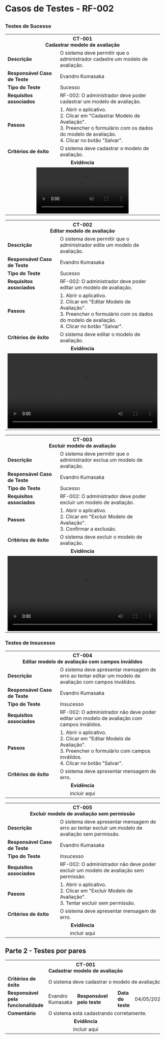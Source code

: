 # Casos de Testes - RF-002

## 

### Testes de Sucesso

<table>
  <tr>
    <th colspan="2" width="1000">CT-001<br>Cadastrar modelo de avaliação</th>
  </tr>
  <tr>
    <td width="150"><strong>Descrição</strong></td>
    <td>O sistema deve permitir que o administrador cadastre um modelo de avaliação.</td>
  </tr>
  <tr>
    <td><strong>Responsável Caso de Teste </strong></td>
    <td width="430">Evandro Kumasaka</td>
  </tr>
 <tr>
    <td><strong>Tipo do Teste</strong></td>
    <td width="430">Sucesso</td>
  </tr> 
  <tr>
    <td><strong>Requisitos associados</strong></td>
    <td>RF-002: O administrador deve poder cadastrar um modelo de avaliação.</td>
  </tr>
  <tr>
    <td><strong>Passos</strong></td>
    <td>
      1. Abrir o aplicativo.<br>
      2. Clicar em "Cadastrar Modelo de Avaliação".<br>
      3. Preencher o formulário com os dados do modelo de avaliação.<br>
      4. Clicar no botão "Salvar".
      </td>
  </tr>
    <tr>
    <td><strong>Critérios de êxito</strong></td>
    <td>O sistema deve cadastrar o modelo de avaliação.</td>
  </tr>
  <tr>
    <td colspan="6" align="center"><strong>Evidência</strong></td>
  </tr>
  <tr>
    <td colspan="6" align="center"><video controls><source src="../assets/teste-RF-002_evidencia_dev_novo.mp4" type="video/mp4"></video></td>
  </tr>
</table>





<table>
  <tr>
    <th colspan="2" width="1000">CT-002<br>Editar modelo de avaliação</th>
  </tr>
  <tr>
    <td width="150"><strong>Descrição</strong></td>
    <td>O sistema deve permitir que o administrador edite um modelo de avaliação.</td>
  </tr>
  <tr>
    <td><strong>Responsável Caso de Teste </strong></td>
    <td width="430">Evandro Kumasaka</td>
  </tr>
 <tr>
    <td><strong>Tipo do Teste</strong></td>
    <td width="430">Sucesso</td>
  </tr> 
  <tr>
    <td><strong>Requisitos associados</strong></td>
    <td>RF-002: O administrador deve poder editar um modelo de avaliação.</td>
  </tr>
  <tr>
    <td><strong>Passos</strong></td>
    <td>
      1. Abrir o aplicativo.<br>
      2. Clicar em "Editar Modelo de Avaliação".<br>
      3. Preencher o formulário com os dados do modelo de avaliação.<br>
      4. Clicar no botão "Salvar".
      </td>
  </tr>
    <tr>
    <td><strong>Critérios de êxito</strong></td>
    <td>O sistema deve editar o modelo de avaliação.</td>
  </tr>
  <tr>
    <td colspan="6" align="center"><strong>Evidência</strong></td>
  </tr>
  <tr>
    <td colspan="6" align="center"><video width="100%" controls><source src="../assets/teste-RF-002_evidencia_dev_edit.mp4" type="video/mp4"></video></td>
  </tr>
</table>







<table>
  <tr>
    <th colspan="2" width="1000">CT-003<br>Excluir modelo de avaliação</th>
  </tr>
  <tr>
    <td width="150"><strong>Descrição</strong></td>
    <td>O sistema deve permitir que o administrador exclua um modelo de avaliação.</td>
  </tr>
  <tr>
    <td><strong>Responsável Caso de Teste </strong></td>
    <td width="430">Evandro Kumasaka</td>
  </tr>
 <tr>
    <td><strong>Tipo do Teste</strong></td>
    <td width="430">Sucesso</td>
  </tr> 
  <tr>
    <td><strong>Requisitos associados</strong></td>
    <td>RF-002: O administrador deve poder excluir um modelo de avaliação.</td>
  </tr>
  <tr>
    <td><strong>Passos</strong></td>
    <td>
      1. Abrir o aplicativo.<br>
      2. Clicar em "Excluir Modelo de Avaliação".<br>
      3. Confirmar a exclusão.
      </td>
  </tr>
    <tr>
    <td><strong>Critérios de êxito</strong></td>
    <td>O sistema deve excluir o modelo de avaliação.</td>
  </tr>
  <tr>
    <td colspan="6" align="center"><strong>Evidência</strong></td>
  </tr>
  <tr>
    <td colspan="6" align="center"><video width="100%" controls><source src="../assets/teste-RF-002_evidencia_dev_excluir.mp4" type="video/mp4"></video></td>
  </tr>
</table>



### Testes de Insucesso

<table>
  <tr>
    <th colspan="2" width="1000">CT-004<br>Editar modelo de avaliação com campos inválidos</th>
  </tr>
  <tr>
    <td width="150"><strong>Descrição</strong></td>
    <td>O sistema deve apresentar mensagem de erro ao tentar editar um modelo de avaliação com campos inválidos.</td>
  </tr>
  <tr>
    <td><strong>Responsável Caso de Teste </strong></td>
    <td width="430">Evandro Kumasaka</td>
  </tr>
 <tr>
    <td><strong>Tipo do Teste</strong></td>
    <td width="430">Insucesso</td>
  </tr> 
  <tr>
    <td><strong>Requisitos associados</strong></td>
    <td>RF-002: O administrador não deve poder editar um modelo de avaliação com campos inválidos.</td>
  </tr>
  <tr>
    <td><strong>Passos</strong></td>
    <td>
      1. Abrir o aplicativo.<br>
      2. Clicar em "Editar Modelo de Avaliação".<br>
      3. Preencher o formulário com campos inválidos.<br>
      4. Clicar no botão "Salvar".
      </td>
  </tr>
    <tr>
    <td><strong>Critérios de êxito</strong></td>
    <td>O sistema deve apresentar mensagem de erro.</td>
  </tr>
  <tr>
    <td colspan="6" align="center"><strong>Evidência</strong></td>
  </tr>
  <tr>
    <td colspan="6" align="center">incluir aqui</td>
  </tr>
</table>







<table>
  <tr>
    <th colspan="2" width="1000">CT-005<br>Excluir modelo de avaliação sem permissão</th>
  </tr>
  <tr>
    <td width="150"><strong>Descrição</strong></td>
    <td>O sistema deve apresentar mensagem de erro ao tentar excluir um modelo de avaliação sem permissão.</td>
  </tr>
  <tr>
    <td><strong>Responsável Caso de Teste </strong></td>
    <td width="430">Evandro Kumasaka</td>
  </tr>
 <tr>
    <td><strong>Tipo do Teste</strong></td>
    <td width="430">Insucesso</td>
  </tr> 
  <tr>
    <td><strong>Requisitos associados</strong></td>
    <td>RF-002: O administrador não deve poder excluir um modelo de avaliação sem permissão.</td>
  </tr>
  <tr>
    <td><strong>Passos</strong></td>
    <td>
      1. Abrir o aplicativo.<br>
      2. Clicar em "Excluir Modelo de Avaliação".<br>
      3. Tentar excluir sem permissão.
      </td>
  </tr>
    <tr>
    <td><strong>Critérios de êxito</strong></td>
    <td>O sistema deve apresentar mensagem de erro.</td>
  </tr>
  <tr>
    <td colspan="6" align="center"><strong>Evidência</strong></td>
  </tr>
  <tr>
    <td colspan="6" align="center">incluir aqui</td>
  </tr>
</table>



## Parte 2 - Testes por pares

<table>
  <tr>
    <th colspan="6" width="1000">CT-001<br>Cadastrar modelo de avaliação</th>
  </tr>
  <tr>
    <td width="170"><strong>Critérios de êxito</strong></td>
    <td colspan="5">O sistema deve cadastrar o modelo de avaliação.</td>
  </tr>
    <tr>
    <td><strong>Responsável pela funcionalidade</strong></td>
    <td width="430">Evandro Kumasaka </td>
      <td><strong>Responsável pelo teste</strong></td>
    <td width="430"> </td>
     <td width="100"><strong>Data do teste</strong></td>
    <td width="150">04/05/2024</td>
  </tr>
    <tr>
    <td width="170"><strong>Comentário</strong></td>
    <td colspan="5">O sistema está cadastrando corretamente.</td>
  </tr>
  <tr>
    <td colspan="6" align="center"><strong>Evidência</strong></td>
  </tr>
  <tr>
    <td colspan="6" align="center">incluir aqui</td>
  </tr>
</table>
